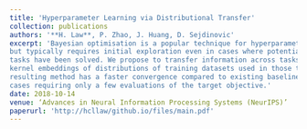 ```yaml
---
title: 'Hyperparameter Learning via Distributional Transfer'
collection: publications
authors: '**H. Law**, P. Zhao, J. Huang, D. Sejdinovic'
excerpt: 'Bayesian optimisation is a popular technique for hyperparameter learning 
but typically requires initial exploration even in cases where potentially similar prior
tasks have been solved. We propose to transfer information across tasks using
kernel embeddings of distributions of training datasets used in those tasks. The
resulting method has a faster convergence compared to existing baselines, in some
cases requiring only a few evaluations of the target objective.'
date: 2018-10-14
venue: ‘Advances in Neural Information Processing Systems (NeurIPS)’
paperurl: 'http://hcllaw/github.io/files/main.pdf'
---
```

